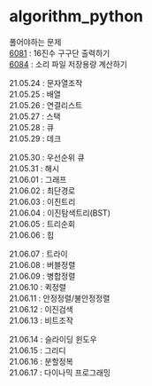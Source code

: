 # algorithm_python
풀어야하는 문제     
[6081](https://www.codeup.kr/problem.php?id=6081) : 16진수 구구단 출력하기  
[6084](https://www.codeup.kr/problem.php?id=6084) : 소리 파일 저장용량 계산하기      


21.05.24 : 문자열조작     
21.05.25 : 배열              
21.05.26 : 연결리스트                    
21.05.27 : 스택                  
21.05.28 : 큐                
21.05.29 : 데크                   
                              
21.05.30 : 우선순위 큐                 
21.05.31 : 해시                
21.06.01 : 그래프               
21.06.02 : 최단경로              
21.06.03 : 이진트리                  
21.06.04 : 이진탐색트리(BST)                 
21.06.05 : 트리순회                  
21.06.06 : 힙                     
                    
21.06.07 : 트라이                    
21.06.08 : 버블정렬            
21.06.09 : 병합정렬                 
21.06.10 : 퀵정렬                        
21.06.11 : 안정정렬/불안정정렬               
21.06.12 : 이진검색               
21.06.13 : 비트조작                     
                               
21.06.14 : 슬라이딩 윈도우               
21.06.15 : 그리디                      
21.06.16 : 분할정복                 
21.06.17 : 다이나믹 프로그래밍                      

